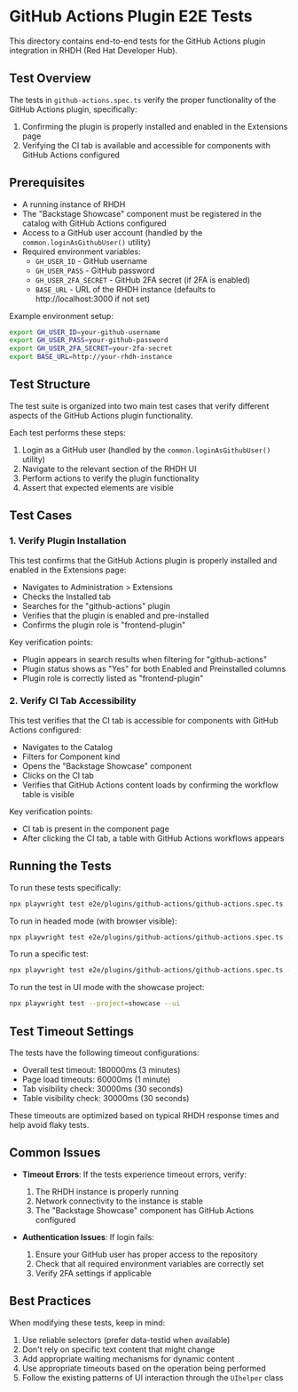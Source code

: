 # GitHub Actions Plugin E2E Tests

This directory contains end-to-end tests for the GitHub Actions plugin integration in RHDH (Red Hat Developer Hub).

## Test Overview

The tests in `github-actions.spec.ts` verify the proper functionality of the GitHub Actions plugin, specifically:

1. Confirming the plugin is properly installed and enabled in the Extensions page
2. Verifying the CI tab is available and accessible for components with GitHub Actions configured

## Prerequisites

- A running instance of RHDH
- The "Backstage Showcase" component must be registered in the catalog with GitHub Actions configured
- Access to a GitHub user account (handled by the `common.loginAsGithubUser()` utility)
- Required environment variables:
  - `GH_USER_ID` - GitHub username
  - `GH_USER_PASS` - GitHub password
  - `GH_USER_2FA_SECRET` - GitHub 2FA secret (if 2FA is enabled)
  - `BASE_URL` - URL of the RHDH instance (defaults to http://localhost:3000 if not set)

Example environment setup:
```bash
export GH_USER_ID=your-github-username
export GH_USER_PASS=your-github-password
export GH_USER_2FA_SECRET=your-2fa-secret
export BASE_URL=http://your-rhdh-instance
```

## Test Structure

The test suite is organized into two main test cases that verify different aspects of the GitHub Actions plugin functionality.

Each test performs these steps:
1. Login as a GitHub user (handled by the `common.loginAsGithubUser()` utility)
2. Navigate to the relevant section of the RHDH UI
3. Perform actions to verify the plugin functionality
4. Assert that expected elements are visible

## Test Cases

### 1. Verify Plugin Installation

This test confirms that the GitHub Actions plugin is properly installed and enabled in the Extensions page:

- Navigates to Administration > Extensions
- Checks the Installed tab
- Searches for the "github-actions" plugin
- Verifies that the plugin is enabled and pre-installed
- Confirms the plugin role is "frontend-plugin"

Key verification points:
- Plugin appears in search results when filtering for "github-actions"
- Plugin status shows as "Yes" for both Enabled and Preinstalled columns
- Plugin role is correctly listed as "frontend-plugin"

### 2. Verify CI Tab Accessibility

This test verifies that the CI tab is accessible for components with GitHub Actions configured:

- Navigates to the Catalog
- Filters for Component kind
- Opens the "Backstage Showcase" component
- Clicks on the CI tab
- Verifies that GitHub Actions content loads by confirming the workflow table is visible

Key verification points:
- CI tab is present in the component page
- After clicking the CI tab, a table with GitHub Actions workflows appears

## Running the Tests

To run these tests specifically:

```bash
npx playwright test e2e/plugins/github-actions/github-actions.spec.ts
```

To run in headed mode (with browser visible):

```bash
npx playwright test e2e/plugins/github-actions/github-actions.spec.ts --headed
```

To run a specific test:

```bash
npx playwright test e2e/plugins/github-actions/github-actions.spec.ts -g "Verify CI tab is available"
```

To run the test in UI mode with the showcase project:

```bash
npx playwright test --project=showcase --ui
```

## Test Timeout Settings

The tests have the following timeout configurations:
- Overall test timeout: 180000ms (3 minutes)
- Page load timeouts: 60000ms (1 minute)
- Tab visibility check: 30000ms (30 seconds)
- Table visibility check: 30000ms (30 seconds)

These timeouts are optimized based on typical RHDH response times and help avoid flaky tests.

## Common Issues

- **Timeout Errors**: If the tests experience timeout errors, verify:
  1. The RHDH instance is properly running
  2. Network connectivity to the instance is stable
  3. The "Backstage Showcase" component has GitHub Actions configured
  
- **Authentication Issues**: If login fails:
  1. Ensure your GitHub user has proper access to the repository
  2. Check that all required environment variables are correctly set
  3. Verify 2FA settings if applicable

## Best Practices

When modifying these tests, keep in mind:

1. Use reliable selectors (prefer data-testid when available)
2. Don't rely on specific text content that might change
3. Add appropriate waiting mechanisms for dynamic content
4. Use appropriate timeouts based on the operation being performed
5. Follow the existing patterns of UI interaction through the `UIhelper` class 